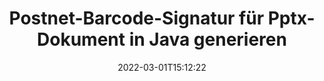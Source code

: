 ---
############################# Static ############################
layout: "auto-gen-signature"
date: 2022-03-01T15:12:22
draft: false
operation: Sign
signaturetype: Barcode
codetype: Postnet
fileformat: Pptx
productName: Java
lang: de
productCode: java
otherformats: pdf doc docx docm dot dotm dotx odt ott rtf xls xlsx xlsm xlsb csv ods ots xltx xltm ppt pptx pps ppsx odp otp potx potm pptm ppsm png jpg bmp gif tiff svg webp wmf
breadcrumb: Put  Barcode signature on Pptx for Java

############################# Head ############################
head_title: "Pptx-Dokument mit Postnet-Barcode in Java eSignieren"
head_description: "Erstellen Sie eine Postnet-Barcode-Signatur und fügen Sie sie mit ein paar Codezeilen in ein Pptx-Dokument mit Java ein. Verwenden Sie die GroupDocs Document Signature API zum Signieren verschiedener Dateiformate."

############################# Header ############################
title: "Postnet-Barcode-Signatur für Pptx-Dokument in Java generieren"
description: "Unterzeichnen Sie Ihre Pptx-Geschäftsdokumente mit Postnet-Barcode. Generieren Sie Barcode-Signaturen schnell und einfach mit wenigen Codezeilen, um Signaturoptionen einzurichten."
bg_image: "https://cms.admin.containerize.com/templates/aspose/App_Themes/V3/images/bg/header1.png"
bg_overlay: false
button:
    enable: true

############################# SubMenu ############################
submenu:
    enable: true

    left:
        img_alt: "GroupDocs.Signature for Java"
        image: "https://cms.admin.containerize.com/templates/groupdocs/images/product-logos/90x90-noborder/groupdocs-signature-java.png"
        product: "GroupDocs.Signature"
        platform: "Java"



############################# About ############################
about:
    enable: true
    title: "Über GroupDocs.Signature for Java Strichcode-Signaturen-API."
    content: |
        [GroupDocs.Signature for Java](https://products.groupdocs.com/signature/java/) ist eine schnelle und einfache API zur Verwaltung digitaler Dokumente mit elektronischen Signaturen unter Verwendung von Barcode-Typen wie UPCA, UPCE, EAN13, EAN14, Code39, Code39Extended, Code128, Codabar, Postnet, ISBN , ITF14 und viele andere. Kunden können auf einfache Weise Barcodes mit dem erforderlichen Text erstellen und diese in PDF-Dateien, Microsoft Office Words-Dokumente, Microsoft Office Excel-Arbeitsmappen, MS PowerPoint-Präsentationen, Adobe Photoshop-Dateien und verschiedene Bildformate einfügen. In Dokumenten platzierte Barcodes können entweder aktualisiert, durchsucht, verifiziert, gelöscht oder in der Vorschau angezeigt werden. Darüber hinaus wird die Anpassung von Barcodes unterstützt.
    

############################# Steps ############################
steps:
    enable: true
    title_left: "Schritte zum Signieren von Pptx mit Barcode in Java"
    content_left: |
        [GroupDocs.Signature for Java](https://products.groupdocs.com/signature/java/) bietet die Möglichkeit, Pptx-Dokumente mit Barcode-Signaturen schnell und einfach zu signieren.
        
        * Erstellen Sie eine Instanz der Signature-Klasse, die die Pptx-Datei bereitstellt, die als Pfad oder Speicherstream signiert werden soll
        * Instanziieren Sie die SignOptions-Klasse und legen Sie alle erforderlichen Daten fest.
        * Rufen Sie die Signature.Sign()-Methode auf und übergeben Sie die Pptx-Ausgabedatei oder den Speicherstrom

    title_right: " System Anforderungen"
    content_right: |
        GroupDocs.Signature for Java werden auf allen wichtigen Plattformen und Betriebssystemen unterstützt. Bevor Sie den folgenden Code ausführen, stellen Sie bitte sicher, dass die folgenden Voraussetzungen auf Ihrem System installiert sind.

        * Betriebssysteme: Microsoft Windows, Linux, MacOS
        * Entwicklungsumgebungen: NetBeans, Intellij IDEA, Eclipse, etc.
        * Java runtime: J2SE 6.0 and above
        * Holen Sie sich das neueste GroupDocs.Signature for Java von [Maven](https://repository.groupdocs.com/webapp/#/artifacts/browse/tree/General/repo/com/groupdocs/groupdocs-signature)
         
    code: |
        ```java    
                
        // Set up input Pptx file
        String filePath = "input.pptx";
        // Set up output file
        String outputFilePath = "output.pptx";

        // Instantiate Signature for input file
        Signature signature = new Signature(filePath);

        // create barcode option with predefined barcode text
        BarcodeSignOptions options = new BarcodeSignOptions("John Smith");

        // setup Barcode encoding type
        options.setEncodeType(BarcodeTypes.Postnet);

        // set signature position
        options.setLeft(50);
        options.setTop(50);
        options.setWidth(200);
        options.setHeight(50);

        // sign Pptx document
        SignResult result = signature.sign(outputFilePath, options);

        ```

############################# Demos ############################
demos:
    enable: true
    title: "Signieren von Pptx-Dokumenten mit Barcode Live-Demo"
    content: |
       Signieren Sie die Datei Pptx jetzt mit verschiedenen Signaturen, indem Sie die Website [GroupDocs.Signature App](https://products.groupdocs.app/signature/family) besuchen. Kostenlose Online-Demo wartet auf Sie.

        
############################# About Formats ############################
about_formats:
    enable: true
    format:
        # format loop
        - icon: "fas fa-barcode"
          title: "About Postnet Barcode"
          content: |
            POSTNET (Postal Numeric Encoding Technique) ist eine Barcode-Symbologie, die vom Postdienst der Vereinigten Staaten verwendet wird, um die Zustellung von Post zu unterstützen.
          characterset: |
             Numerische Ziffern (0-9).
          textcapacity: |
             Bis zu 11 Zeichen.
          image: |
             iVBORw0KGgoAAAANSUhEUgAAACcAAAAjCAYAAAAXMhMjAAAAAXNSR0IArs4c6QAAAARnQU1BAACxjwv8YQUAAAAJcEhZcwAADsMAAA7DAcdvqGQAAACeSURBVFhH7c7BCkMxEELR/P9Pp1LoRrCXpi4Cbw5kIRKZtS82x52a407Ncae+HrfWer8Pyr+i/3NcQv/nuIT+z3EJ/X/Ocf9mlxuhsXZ2uREaa2eXG6Gxdna5ERprZ5cbobF2drkRGmtnlxuhsXZ2uREaa2eXG6Gxdna5ERprZ5cbobF2drkRGmtnlxuhsXZ2ubnAHHdqjjt18XF7vwDevzbHqsQWPwAAAABJRU5ErkJggg==

          link: ""

############################# More Formats ############################
more_formats:
    enable: true
    title: "Andere unterstützte Barcode-Signaturen für Java"
    content: |
        "Sie können Pptx auch mit anderen Signaturtypen signieren. Bitte sehen Sie sich die Liste unten an."
    format: 
        
       
back_to_top:
    enable: true
---
